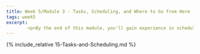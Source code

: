 ```yaml
---
title: Week 5/Module 3 - Tasks, Scheduling, and Where to Go from Here
tags: week5
excerpt: 
        <p>By the end of this module, you'll gain experience in scheduling tasks and look to the future.</p>
---  
```



{% include_relative 15-Tasks-and-Scheduling.md %}